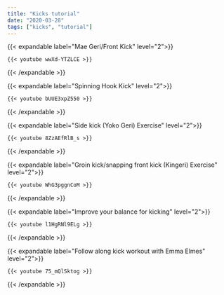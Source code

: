 ```yaml
---
title: "Kicks tutorial"
date: "2020-03-28"
tags: ["kicks", "tutorial"]
---
```


{{< expandable label="Mae Geri/Front Kick" level="2">}}

    {{< youtube wwXd-YTZLCE >}}

{{< /expandable >}}


{{< expandable label="Spinning Hook Kick" level="2">}}

    {{< youtube bUUE3xpZ550 >}}

{{< /expandable >}}


{{< expandable label="Side kick (Yoko Geri) Exercise" level="2">}}

    {{< youtube 8ZzAEfRlB_s >}}

{{< /expandable >}}


{{< expandable label="Groin kick/snapping front kick (Kingeri) Exercise" level="2">}}

    {{< youtube WhG3pggnCoM >}}

{{< /expandable >}}


{{< expandable label="Improve your balance for kicking" level="2">}}

    {{< youtube l1HgRNl9ELg >}}

{{< /expandable >}}


{{< expandable label="Follow along kick workout with Emma Elmes" level="2">}}

    {{< youtube 75_mQlSktog >}}

{{< /expandable >}}
